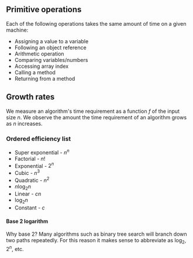 ## Primitive operations
Each of the following operations takes the same amount of time on a given machine:
- Assigning a value to a variable
- Following an object reference
- Arithmetic operation
- Comparing variables/numbers
- Accessing array index
- Calling a method
- Returning from a method
## Growth rates
We measure an algorithm's time requirement as a function $f$ of the input size $n$. We observe the amount the time requirement of an algorithm grows as $n$ increases.
### Ordered efficiency list
- Super exponential - $n^{n}$
- Factorial - $n!$
- Exponential - $2^{n}$
- Cubic - $n^{3}$
- Quadratic - $n^{2}$
- $n\log_{2} n$
- Linear - $cn$
- $\log_2 n$
- Constant - $c$
#### Base 2 logarithm
Why base 2? Many algorithms such as binary tree search will branch down two paths repeatedly. For this reason it makes sense to abbreviate as $\log_{2}, 2^{n}$, etc.